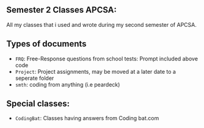 ## Semester 2 Classes APCSA:

All my classes that i used and wrote during my second semester of APCSA.

## Types of documents

- `FRQ`: Free-Response questions from school tests: Prompt included above code
- `Project`: Project assignments, may be moved at a later date to a seperate folder
- `smth`: coding from anything (i.e peardeck)

## Special classes:

- `CodingBat`: Classes having answers from Coding bat.com
